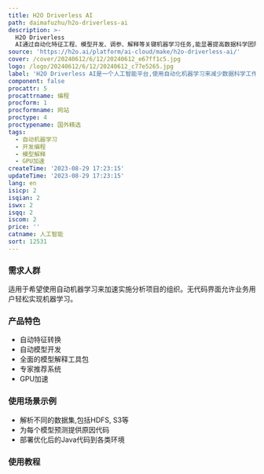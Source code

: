 ```yaml
---
title: H2O Driverless AI
path: daimafuzhu/h2o-driverless-ai
description: >-
  H2O Driverless
  AI通过自动化特征工程、模型开发、调参、解释等关键机器学习任务,能显著提高数据科学团队的工作效率。它为各行各业的企业提供了一个可扩展、可定制的数据科学平台,能够应对各种不同的业务需求。
source: 'https://h2o.ai/platform/ai-cloud/make/h2o-driverless-ai/'
cover: /cover/20240612/6/12/20240612_e67ff1c5.jpg
logo: /logo/20240612/6/12/20240612_c77e5265.jpg
label: 'H2O Driverless AI是一个人工智能平台,使用自动化机器学习来减少数据科学工作量。'
component: false
procattr: 5
procattrname: 编程
procform: 1
procformname: 网站
proctype: 4
proctypename: 国外精选
tags:
  - 自动机器学习
  - 开发编程
  - 模型解释
  - GPU加速
createTime: '2023-08-29 17:23:15'
updateTime: '2023-08-29 17:23:15'
lang: en
isicp: 2
isqian: 2
iswx: 2
isqq: 2
iscom: 2
price: ''
catname: 人工智能
sort: 12531
---
```




### 需求人群
适用于希望使用自动机器学习来加速实施分析项目的组织。无代码界面允许业务用户轻松实现机器学习。

### 产品特色
- 自动特征转换
- 自动模型开发
- 全面的模型解释工具包
- 专家推荐系统
- GPU加速

### 使用场景示例
- 解析不同的数据集,包括HDFS, S3等
- 为每个模型预测提供原因代码
- 部署优化后的Java代码到各类环境

### 使用教程


  
